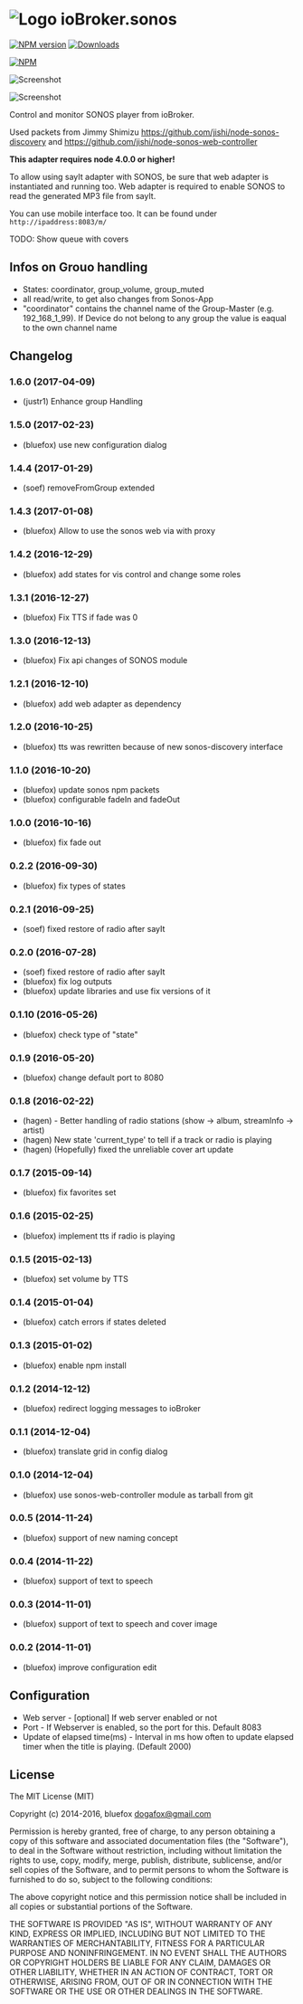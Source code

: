 ![Logo](admin/sonos.png)
ioBroker.sonos
==============

[![NPM version](http://img.shields.io/npm/v/iobroker.sonos.svg)](https://www.npmjs.com/package/iobroker.sonos)
[![Downloads](https://img.shields.io/npm/dm/iobroker.sonos.svg)](https://www.npmjs.com/package/iobroker.sonos)

[![NPM](https://nodei.co/npm/iobroker.sonos.png?downloads=true)](https://nodei.co/npm/iobroker.sonos/)

![Screenshot](img/preview1.png)

![Screenshot](img/preview2.png)

Control and monitor SONOS player from ioBroker.

Used packets from Jimmy Shimizu
https://github.com/jishi/node-sonos-discovery and
https://github.com/jishi/node-sonos-web-controller

**This adapter requires node 4.0.0 or higher!**

To allow using sayIt adapter with SONOS, be sure that web adapter is instantiated and running too. Web adapter is required to enable SONOS to read the generated MP3 file from sayIt.

You can use mobile interface too. It can be found under ```http://ipaddress:8083/m/```

TODO: Show queue with covers

## Infos on Grouo handling
* States: coordinator, group_volume, group_muted
* all read/write, to get also changes from Sonos-App
* "coordinator" contains the channel name of the Group-Master (e.g. 192_168_1_99). If Device do not belong to any group the value is eaqual to the own channel name


## Changelog
### 1.6.0 (2017-04-09)
- (justr1) Enhance group Handling

### 1.5.0 (2017-02-23)
- (bluefox) use new configuration dialog

### 1.4.4 (2017-01-29)
- (soef) removeFromGroup extended

### 1.4.3 (2017-01-08)
- (bluefox) Allow to use the sonos web via with proxy

### 1.4.2 (2016-12-29)
- (bluefox) add states for vis control and change some roles

### 1.3.1 (2016-12-27)
- (bluefox) Fix TTS if fade was 0

### 1.3.0 (2016-12-13)
- (bluefox) Fix api changes of SONOS module

### 1.2.1 (2016-12-10)
- (bluefox) add web adapter as dependency

### 1.2.0 (2016-10-25)
- (bluefox) tts was rewritten because of new sonos-discovery interface

### 1.1.0 (2016-10-20)
- (bluefox) update sonos npm packets
- (bluefox) configurable fadeIn and fadeOut

### 1.0.0 (2016-10-16)
- (bluefox) fix fade out

### 0.2.2 (2016-09-30)
- (bluefox) fix types of states

### 0.2.1 (2016-09-25)
- (soef) fixed restore of radio after sayIt

### 0.2.0 (2016-07-28)
- (soef) fixed restore of radio after sayIt
- (bluefox) fix log outputs
- (bluefox) update libraries and use fix versions of it

### 0.1.10 (2016-05-26)
- (bluefox) check type of "state"

### 0.1.9 (2016-05-20)
- (bluefox) change default port to 8080

### 0.1.8 (2016-02-22)
- (hagen) - Better handling of radio stations (show -> album, streamInfo -> artist)
- (hagen) New state 'current_type' to tell if a track or radio is playing
- (hagen) (Hopefully) fixed the unreliable cover art update

### 0.1.7 (2015-09-14)
- (bluefox) fix favorites set

### 0.1.6 (2015-02-25)
- (bluefox) implement tts if radio is playing

### 0.1.5 (2015-02-13)
- (bluefox) set volume by TTS

### 0.1.4 (2015-01-04)
- (bluefox) catch errors if states deleted

### 0.1.3 (2015-01-02)
- (bluefox) enable npm install

### 0.1.2 (2014-12-12)
- (bluefox) redirect logging messages to ioBroker

### 0.1.1 (2014-12-04)
- (bluefox) translate grid in config dialog

### 0.1.0 (2014-12-04)
- (bluefox) use sonos-web-controller module as tarball from git

### 0.0.5 (2014-11-24)
- (bluefox) support of new naming concept


### 0.0.4 (2014-11-22)
- (bluefox) support of text to speech

### 0.0.3 (2014-11-01)
- (bluefox) support of text to speech and cover image

### 0.0.2 (2014-11-01)
- (bluefox) improve configuration edit

## Configuration
- Web server - [optional] If web server enabled or not
- Port       - If Webserver is enabled, so the port for this. Default 8083
- Update of elapsed time(ms) - Interval in ms how often to update elapsed timer when the title is playing. (Default 2000)

## License

The MIT License (MIT)

Copyright (c) 2014-2016, bluefox <dogafox@gmail.com>

Permission is hereby granted, free of charge, to any person obtaining a copy
of this software and associated documentation files (the "Software"), to deal
in the Software without restriction, including without limitation the rights
to use, copy, modify, merge, publish, distribute, sublicense, and/or sell
copies of the Software, and to permit persons to whom the Software is
furnished to do so, subject to the following conditions:

The above copyright notice and this permission notice shall be included in
all copies or substantial portions of the Software.

THE SOFTWARE IS PROVIDED "AS IS", WITHOUT WARRANTY OF ANY KIND, EXPRESS OR
IMPLIED, INCLUDING BUT NOT LIMITED TO THE WARRANTIES OF MERCHANTABILITY,
FITNESS FOR A PARTICULAR PURPOSE AND NONINFRINGEMENT. IN NO EVENT SHALL THE
AUTHORS OR COPYRIGHT HOLDERS BE LIABLE FOR ANY CLAIM, DAMAGES OR OTHER
LIABILITY, WHETHER IN AN ACTION OF CONTRACT, TORT OR OTHERWISE, ARISING FROM,
OUT OF OR IN CONNECTION WITH THE SOFTWARE OR THE USE OR OTHER DEALINGS IN
THE SOFTWARE.

